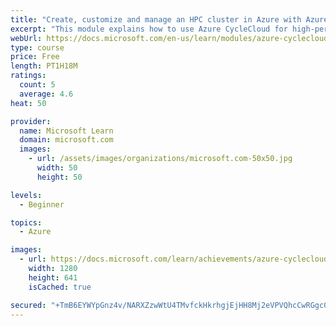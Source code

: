 ```yaml
---
title: "Create, customize and manage an HPC cluster in Azure with Azure CycleCloud"
excerpt: "This module explains how to use Azure CycleCloud for high-performance computing. It explains how to install and configure Azure CycleCloud to work with your Azure subscription as well as how to integrate a third-party scheduler. Finally, it covers how to create and deploy a basic HPC cluster on Azure."
webUrl: https://docs.microsoft.com/en-us/learn/modules/azure-cyclecloud-high-performance-computing/
type: course
price: Free
length: PT1H18M
ratings:
  count: 5
  average: 4.6
heat: 50

provider:
  name: Microsoft Learn
  domain: microsoft.com
  images:
    - url: /assets/images/organizations/microsoft.com-50x50.jpg
      width: 50
      height: 50

levels:
  - Beginner

topics:
  - Azure

images:
  - url: https://docs.microsoft.com/learn/achievements/azure-cyclecloud-high-performance-computing-social.png
    width: 1280
    height: 641
    isCached: true

secured: "+TmB6EYWYpGnz4v/NARXZzwWtU4TMvfckHkrhgjEjHH8Mj2eVPVQhcCwRGgc0WMgkER9nlDriX/v5hsjN+cQLON9l+rPg0kmtBpjRIRSE6P9tSTCG3MQS0pGjkAdk36xiXVRXRtqrHaxHc531Q6R1/mrxSBoIoeUpV2GhdYBBgc/59uYDxs9kWX5JMYG3zP60F+6Fudr44E1MfXCAZssvtdU2dfmWb6Zef7HqM7mEjgZN9QPTjdMIa/ofDXE9d7VtBVWPkOHmLBbFDQ6RWj1xcuNB2fhqEIrX/Cljr2m3aM6bBmxz9i0H0aSFNR8tAdZagyheM4yNyzIWj8FGUsLgN/uJYU+mg4ZMOsLi11/ctRzVXMgxef2iXo7jMdWv/JCUvTI0tmWwS4/ldgdsx+T9QYaLIAFXLqNaQw6s4zQ3oA=;cC7OyUz3HbpKJWjd50abSw=="
---
```



